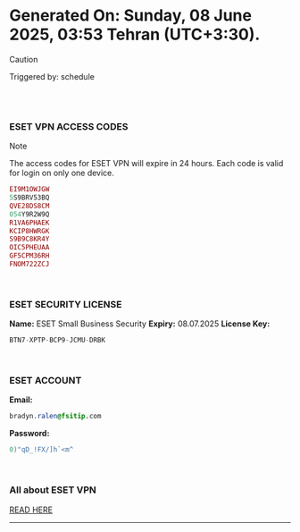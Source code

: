 # Generated On: Sunday, 08 June 2025, 03:53 Tehran (UTC+3:30).

> [!CAUTION]
> Triggered by: schedule

<br><br>

### ESET VPN ACCESS CODES

> [!NOTE]
> The access codes for ESET VPN will expire in 24 hours.
> Each code is valid for login on only one device.

```ruby
EI9M1OWJGW
5S9BRV53BQ
QVE28DS8CM
054Y9R2W9Q
R1VA6PHAEK
KCIP8HWRGK
S9B9C8KR4Y
OIC5PHEUAA
GF5CPM36RH
FNOM722ZCJ
```

<br>

### ESET SECURITY LICENSE

**Name:** ESET Small Business Security
**Expiry:** 08.07.2025
**License Key:**

```POV-Ray SDL
BTN7-XPTP-BCP9-JCMU-DRBK
```

<br>

### ESET ACCOUNT

**Email:**

```CSS
bradyn.ralen@fsitip.com
```

**Password:**

```POV-Ray SDL
0)"qD_!FX/]h`<m^
```

<br>

### All about ESET VPN

[READ HERE](https://t.me/F_NiREvil/2113)

---

<br><br>

